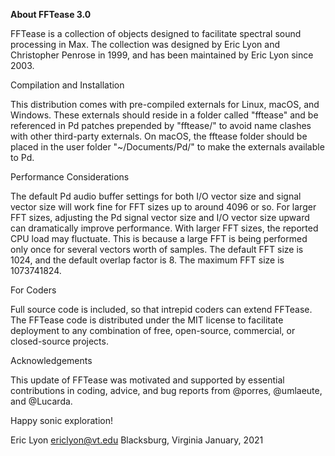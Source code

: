 **About FFTease 3.0**

FFTease is a collection of objects designed to facilitate spectral sound
processing in Max. The collection was designed by Eric Lyon and
Christopher Penrose in 1999, and has been maintained by Eric Lyon since
2003. 


Compilation and Installation 


This distribution comes with pre-compiled externals for Linux, macOS,
and Windows. These externals should reside in a folder called "fftease"
and be referenced in Pd patches prepended by "fftease/" to avoid name clashes
with other third-party externals. On macOS, the fftease folder should
be placed in the user folder "~/Documents/Pd/" to make the externals
available to Pd.


Performance Considerations


The default Pd audio buffer settings for both I/O vector size and signal
vector size will work fine for FFT sizes up to around 4096 or so. For
larger FFT sizes, adjusting the Pd signal vector size and I/O vector
size upward can dramatically improve performance. With larger FFT sizes,
the reported CPU load may fluctuate. This is because a large FFT is
being performed only once for several vectors worth of samples. The
default FFT size is 1024, and the default overlap factor is 8. The
maximum FFT size is 1073741824. 


For Coders 


Full source code is included, so that intrepid coders can extend FFTease. 
The FFTease code is distributed under the MIT license to facilitate deployment 
to any combination of free, open-source, commercial, or closed-source projects.


Acknowledgements


This update of FFTease was motivated and supported by essential contributions
in coding, advice, and bug reports from @porres, @umlaeute, and @Lucarda. 

Happy sonic exploration!

Eric Lyon
ericlyon@vt.edu
Blacksburg, Virginia
January, 2021
